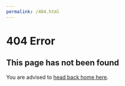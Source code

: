 ```yaml
---
permalink: /404.html
---
```


# 404 Error

## This page has not been found

You are advised to [head back home here](/).